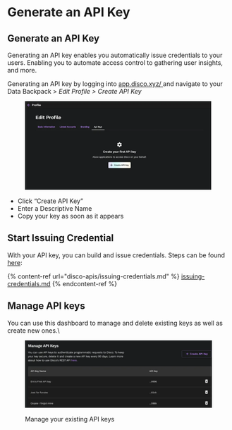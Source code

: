 # Generate an API Key

## Generate an API Key

Generating an API key enables you automatically issue credentials to your users. Enabling you to automate access control to gathering user insights, and more. &#x20;

Generating an API key by logging into [app.disco.xyz/ ](https://app.disco.xyz/)and navigate to your Data Backpack > _Edit Profile >  Create API Key_

<figure><img src="../.gitbook/assets/Screen Shot 2023-06-28 at 11.14.43 AM.png" alt=""><figcaption></figcaption></figure>

* Click “Create API Key”&#x20;
* Enter a Descriptive Name
* Copy your key as soon as it appears

## Start Issuing Credential&#x20;

With your API key, you can build and issue credentials. Steps can be found [here](https://docs.disco.xyz/disco-docs/for-builders/disco-apis/issuing-credentials):

{% content-ref url="disco-apis/issuing-credentials.md" %}
[issuing-credentials.md](disco-apis/issuing-credentials.md)
{% endcontent-ref %}

## &#x20;Manage API keys

You can use this dashboard to manage and delete existing keys as well as create new ones.\


<figure><img src="../.gitbook/assets/Screen Shot 2023-06-28 at 11.16.37 AM.png" alt=""><figcaption><p>Manage your existing API keys</p></figcaption></figure>

